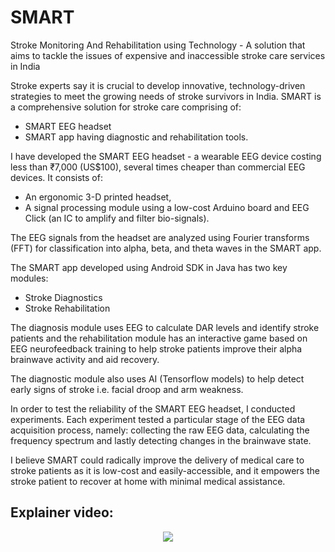 # SMART
Stroke Monitoring And Rehabilitation using Technology - A solution that aims to tackle the issues of expensive and inaccessible stroke care services in India

Stroke experts say it is crucial to develop innovative, technology-driven strategies to meet the growing needs of stroke survivors in India. SMART is a comprehensive solution for stroke care comprising of: 
 - SMART EEG headset
 - SMART app having diagnostic and rehabilitation tools.

I have developed the SMART EEG headset - a wearable EEG device costing less than ₹7,000 (US$100), several times cheaper than commercial EEG devices. It consists of:
 - An ergonomic 3-D printed headset, 
 - A signal processing module using a low-cost Arduino board and EEG Click (an IC to amplify and filter bio-signals). 

The EEG signals from the headset are analyzed using Fourier transforms (FFT) for classification into alpha, beta, and theta waves in the SMART app.

The SMART app developed using Android SDK in Java has two key modules:
 - Stroke Diagnostics
 - Stroke Rehabilitation

The diagnosis module uses EEG to calculate DAR levels and identify stroke patients and the rehabilitation module has an interactive game based on EEG neurofeedback training to help stroke patients improve their alpha brainwave activity and aid recovery. 

The diagnostic module also uses AI (Tensorflow models) to help detect early signs of stroke i.e. facial droop and arm weakness.

In order to test the reliability of the SMART EEG headset, I conducted experiments. Each experiment tested a particular stage of the EEG data acquisition process, namely: collecting the raw EEG data, calculating the frequency spectrum and lastly detecting changes in the brainwave state.

I believe SMART could radically improve the delivery of medical care to stroke patients as it is low-cost and easily-accessible, and it empowers the stroke patient to recover at home with minimal medical assistance. 

## Explainer video: <a name = "explainer-video"></a>

<p align = "center">
    <a href = "https://youtu.be/GeRhV_fclmc">
        <img src = "https://img.youtube.com/vi/GeRhV_fclmc/0.jpg">
    </a>
</p>
